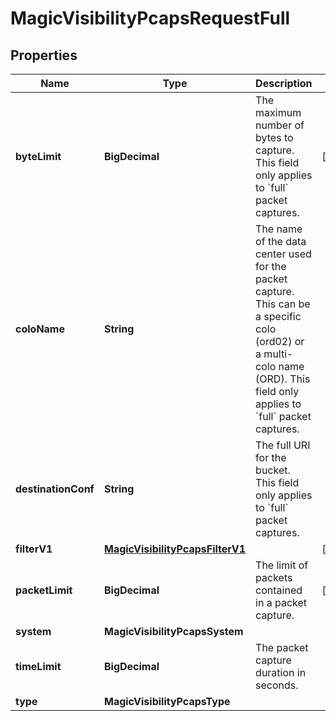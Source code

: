 

# MagicVisibilityPcapsRequestFull


## Properties

| Name | Type | Description | Notes |
|------------ | ------------- | ------------- | -------------|
|**byteLimit** | **BigDecimal** | The maximum number of bytes to capture. This field only applies to &#x60;full&#x60; packet captures. |  [optional] |
|**coloName** | **String** | The name of the data center used for the packet capture. This can be a specific colo (ord02) or a multi-colo name (ORD). This field only applies to &#x60;full&#x60; packet captures. |  |
|**destinationConf** | **String** | The full URI for the bucket. This field only applies to &#x60;full&#x60; packet captures. |  |
|**filterV1** | [**MagicVisibilityPcapsFilterV1**](MagicVisibilityPcapsFilterV1.md) |  |  [optional] |
|**packetLimit** | **BigDecimal** | The limit of packets contained in a packet capture. |  [optional] |
|**system** | **MagicVisibilityPcapsSystem** |  |  |
|**timeLimit** | **BigDecimal** | The packet capture duration in seconds. |  |
|**type** | **MagicVisibilityPcapsType** |  |  |



